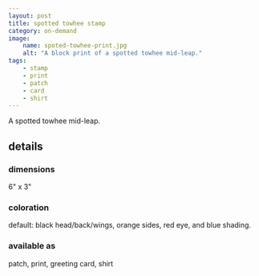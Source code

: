 ```yaml
---
layout: post
title: spotted towhee stamp
category: on-demand
image: 
    name: spoted-towhee-print.jpg
    alt: "A block print of a spotted towhee mid-leap."
tags:
    - stamp
    - print
    - patch
    - card
    - shirt
---
```


A spotted towhee mid-leap.

## details

### dimensions

6" x 3"

### coloration

default: black head/back/wings, orange sides, red eye, and blue shading.

### available as

patch, print, greeting card, shirt
